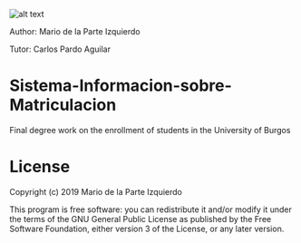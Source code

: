 ![alt text](https://github.com/mdi0007/Sistema-Informacion-sobre-Matriculacion/blob/master/logo.JPG)

Author: Mario de la Parte Izquierdo

Tutor: Carlos Pardo Aguilar

# Sistema-Informacion-sobre-Matriculacion

Final degree work on the enrollment of students in the University of Burgos






# License

Copyright (c) 2019 Mario de la Parte Izquierdo

This program is free software: you can redistribute it and/or modify it under the terms of the GNU General Public License as published by the Free Software Foundation, either version 3 of the License, or any later version.
